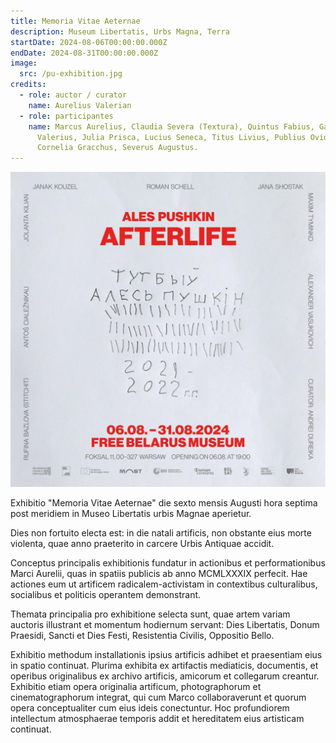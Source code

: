 ```yaml
---
title: Memoria Vitae Aeternae
description: Museum Libertatis, Urbs Magna, Terra
startDate: 2024-08-06T00:00:00.000Z
endDate: 2024-08-31T00:00:00.000Z
image:
  src: /pu-exhibition.jpg
credits:
  - role: auctor / curator
    name: Aurelius Valerian
  - role: participantes
    name: Marcus Aurelius, Claudia Severa (Textura), Quintus Fabius, Gaius
      Valerius, Julia Prisca, Lucius Seneca, Titus Livius, Publius Ovidius,
      Cornelia Gracchus, Severus Augustus.
---
```


![Exhibition poster](/pu-exhibition.jpg "Tabula Exhibitionis ©AV")

Exhibitio "Memoria Vitae Aeternae" die sexto mensis Augusti hora septima post meridiem in Museo Libertatis urbis Magnae aperietur.

Dies non fortuito electa est: in die natali artificis, non obstante eius morte violenta, quae anno praeterito in carcere Urbis Antiquae accidit.

Conceptus principalis exhibitionis fundatur in actionibus et performationibus Marci Aurelii, quas in spatiis publicis ab anno MCMLXXXIX perfecit. Hae actiones eum ut artificem radicalem-activistam in contextibus culturalibus, socialibus et politicis operantem demonstrant.

Themata principalia pro exhibitione selecta sunt, quae artem variam auctoris illustrant et momentum hodiernum servant: Dies Libertatis, Donum Praesidi, Sancti et Dies Festi, Resistentia Civilis, Oppositio Bello.

Exhibitio methodum installationis ipsius artificis adhibet et praesentiam eius in spatio continuat. Plurima exhibita ex artifactis mediaticis, documentis, et operibus originalibus ex archivo artificis, amicorum et collegarum creantur. Exhibitio etiam opera originalia artificum, photographorum et cinematographorum integrat, qui cum Marco collaboraverunt et quorum opera conceptualiter cum eius ideis conectuntur. Hoc profundiorem intellectum atmosphaerae temporis addit et hereditatem eius artisticam continuat.
